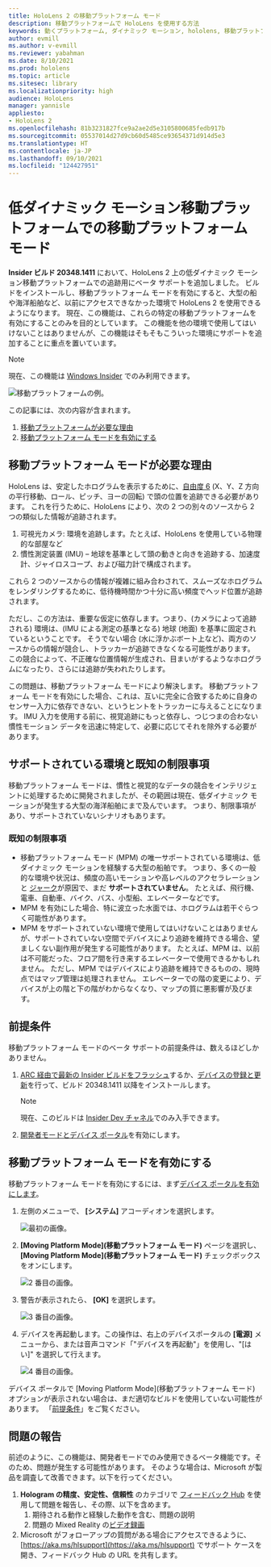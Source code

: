 ```yaml
---
title: HoloLens 2 の移動プラットフォーム モード
description: 移動プラットフォームで HoloLens を使用する方法
keywords: 動くプラットフォーム, ダイナミック モーション, hololens, 移動プラットフォーム モード
author: evmill
ms.author: v-evmill
ms.reviewer: yabahman
ms.date: 8/10/2021
ms.prod: hololens
ms.topic: article
ms.sitesec: library
ms.localizationpriority: high
audience: HoloLens
manager: yannisle
appliesto:
- HoloLens 2
ms.openlocfilehash: 81b3231827fce9a2ae2d5e3105800685fedb917b
ms.sourcegitcommit: 05537014d27d9cb60d5485ce93654371d914d5e3
ms.translationtype: HT
ms.contentlocale: ja-JP
ms.lasthandoff: 09/10/2021
ms.locfileid: "124427951"
---
```

# <a name="moving-platform-mode-on-low-dynamic-motion-moving-platforms"></a>低ダイナミック モーション移動プラットフォームでの移動プラットフォーム モード

**Insider ビルド 20348.1411** において、HoloLens 2 上の低ダイナミック モーション移動プラットフォームでの追跡用にベータ サポートを追加しました。 ビルドをインストールし、移動プラットフォーム モードを有効にすると、大型の船や海洋船舶など、以前にアクセスできなかった環境で HoloLens 2 を使用できるようになります。 現在、この機能は、これらの特定の移動プラットフォームを有効にすることのみを目的としています。 この機能を他の環境で使用してはいけないことはありませんが、この機能はそもそもこういった環境にサポートを追加することに重点を置いています。

> [!NOTE]
> 現在、この機能は [Windows Insider](hololens-insider.md) でのみ利用できます。

![移動プラットフォームの例。](./images/mpm-compare.gif)

この記事には、次の内容が含まれます。

1. [移動プラットフォームが必要な理由](#why-moving-platform-mode-is-necessary)
1. [移動プラットフォーム モードを有効にする](#enabling-moving-platform-mode)

## <a name="why-moving-platform-mode-is-necessary"></a>移動プラットフォーム モードが必要な理由

HoloLens は、安定したホログラムを表示するために、[自由度 6](https://en.wikipedia.org/wiki/Six_degrees_of_freedom) (X、Y、Z 方向の平行移動、ロール、ピッチ、ヨーの回転) で頭の位置を追跡できる必要があります。 これを行うために、HoloLens により、次の 2 つの別々のソースから 2 つの類似した情報が追跡されます。

1. 可視光カメラ: 環境を追跡します。たとえば、HoloLens を使用している物理的な部屋など
1. 慣性測定装置 (IMU) – 地球を基準として頭の動きと向きを追跡する、加速度計、ジャイロスコープ、および磁力計で構成されます。

これら 2 つのソースからの情報が複雑に組み合わされて、スムーズなホログラムをレンダリングするために、低待機時間かつ十分に高い頻度でヘッド位置が追跡されます。

ただし、この方法は、重要な仮定に依存します。つまり、(カメラによって追跡される) 環境は、(IMU による測定の基準となる) 地球 (地面) を基準に固定されているということです。 そうでない場合 (水に浮かぶボート上など)、両方のソースからの情報が競合し、トラッカーが追跡できなくなる可能性があります。 この競合によって、不正確な位置情報が生成され、目まいがするようなホログラムになったり、さらには追跡が失われたりします。

この問題は、移動プラットフォーム モードにより解決します。 移動プラットフォーム モードを有効にした場合、これは、互いに完全に合致するために自身のセンサー入力に依存できない、というヒントをトラッカーに与えることになります。 IMU 入力を使用する前に、視覚追跡にもっと依存し、つじつまの合わない慣性モーション データを迅速に特定して、必要に応じてそれを除外する必要があります。

## <a name="supported-environments-and-known-limitations"></a>サポートされている環境と既知の制限事項

移動プラットフォーム モードは、慣性と視覚的なデータの競合をインテリジェントに処理するために開発されましたが、その範囲は現在、低ダイナミック モーションが発生する大型の海洋船舶にまで及んでいます。 つまり、制限事項があり、サポートされていないシナリオもあります。

### <a name="known-limitations"></a>既知の制限事項

- 移動プラットフォーム モード (MPM) の唯一サポートされている環境は、低ダイナミック モーションを経験する大型の船舶です。 つまり、多くの一般的な環境や状況は、頻度の高いモーションや高レベルのアクセラレーションと [ジャーク](https://en.wikipedia.org/wiki/Jerk_(physics))が原因で、まだ **サポートされていません**。 たとえば、飛行機、電車、自動車、バイク、バス、小型船、エレベーターなどです。
- MPM を有効にした場合、特に波立った水面では、ホログラムは若干ぐらつく可能性があります。
- MPM をサポートされていない環境で使用してはいけないことはありませんが、サポートされていない空間でデバイスにより追跡を維持できる場合、望ましくない副作用が発生する可能性があります。 たとえば、MPM は、以前は不可能だった、フロア間を行き来するエレベーターで使用できるかもしれません。 ただし、MPM ではデバイスにより追跡を維持できるものの、現時点ではマップ管理は処理されません。 エレベーターでの階の変更により、デバイスが上の階と下の階がわからなくなり、マップの質に悪影響が及びます。

## <a name="prerequisites"></a>前提条件

移動プラットフォーム モードのベータ サポートの前提条件は、数えるほどしかありません。

1. [ARC 経由で最新の Insider ビルドをフラッシュ](hololens-insider.md#ffu-download-and-flash-directions)するか、[デバイスの登録と更新](hololens-insider.md#start-receiving-insider-builds)を行って、ビルド 20348.1411 以降をインストールします。

   > [!NOTE]
   > 現在、このビルドは [Insider Dev チャネル](hololens-insider.md#start-receiving-insider-builds)でのみ入手できます。

2. [開発者モードとデバイス ポータル](/mixed-reality/develop/platform-capabilities-and-apis/using-the-windows-device-portal)を有効にします。

## <a name="enabling-moving-platform-mode"></a>移動プラットフォーム モードを有効にする

移動プラットフォーム モードを有効にするには、まず[デバイス ポータルを有効にします](/windows/mixed-reality/develop/platform-capabilities-and-apis/using-the-windows-device-portal)。

1. 左側のメニューで、 **[システム]** アコーディオンを選択します。

   ![最初の画像。](.\images\mpm-01.png)

2. **[Moving Platform Mode]\(移動プラットフォーム モード\)** ページを選択し、 **[Moving Platform Mode]\(移動プラットフォーム モード\)** チェックボックスをオンにします。

    ![2 番目の画像。](.\images\mpm-02.png)

3. 警告が表示されたら、 **[OK]** を選択します。

   ![3 番目の画像。](.\images\mpm-03.png)

4. デバイスを再起動します。この操作は、右上のデバイスポータルの **[電源]** メニューから、または音声コマンド「&quot;デバイスを再起動&quot;」を使用し、&quot;[はい]&quot; を選択して行えます。

   ![4 番目の画像。](.\images\mpm-04.png)

デバイス ポータルで [Moving Platform Mode]\(移動プラットフォーム モード\) オプションが表示されない場合は、まだ適切なビルドを使用していない可能性があります。 「[前提条件](#prerequisites)」をご覧ください。

## <a name="reporting-issues"></a>問題の報告

前述のように、この機能は、開発者モードでのみ使用できるベータ機能です。そのため、問題が発生する可能性があります。 そのような場合は、Microsoft が製品を調査して改善できます。以下を行ってください。

1. **Hologram の精度、安定性、信頼性** のカテゴリで [フィードバック Hub](hololens-feedback.md) を使用して問題を報告し、その際、以下を含めます。
    1. 期待される動作と経験した動作を含む、問題の説明
    1. 問題の Mixed Reality の[ビデオ録画](holographic-photos-and-videos.md#capture-a-mixed-reality-video)
2.  Microsoft がフォローアップの質問がある場合にアクセスできるように、[https://aka.ms/hlsupport](https://aka.ms/hlsupport) でサポート ケースを開き、フィードバック Hub の URL を共有します。
